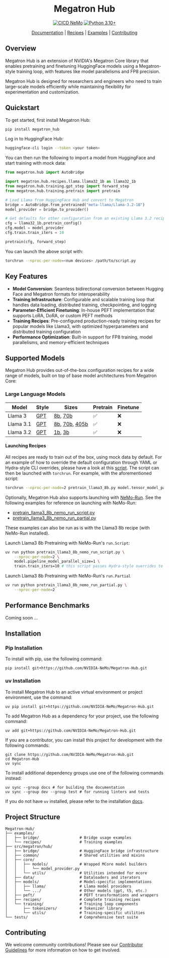 <div align="center">

# Megatron Hub

<!-- [![codecov](https://codecov.io/github/NVIDIA-NeMo/Megatron-Hub/graph/badge.svg?token=4NMKZVOW2Z)](https://codecov.io/github/NVIDIA-NeMo/Megatron-Hub) -->
[![CICD NeMo](https://github.com/NVIDIA-NeMo/Megatron-Hub/actions/workflows/cicd-main.yml/badge.svg)](https://github.com/NVIDIA-NeMo/Megatron-Hub/actions/workflows/cicd-main.yml)
[![Python 3.10+](https://img.shields.io/badge/python-3.10+-blue.svg)](https://www.python.org/downloads/release/python-3100/)
<!-- [![GitHub Stars](https://img.shields.io/github/stars/NVIDIA-NeMo/Megatron-Hub.svg?style=social&label=Star&maxAge=2592000)](https://github.com/NVIDIA-NeMo/Megatron-Hub/stargazers/) -->

[Documentation](https://nemo-framework-documentation.gitlab-master-pages.nvidia.com/megatron-hub-build/) | [Recipes](#supported-models) | [Examples](https://github.com/NVIDIA-NeMo/Megatron-Hub/tree/maanug/readme-content/examples) | [Contributing](https://github.com/NVIDIA-NeMo/Megatron-Hub/blob/main/CONTRIBUTING.md)
</div>

## Overview

Megatron Hub is an extension of NVIDIA's Megatron Core library that enables pretraining and finetuning HuggingFace models using a Megatron-style training loop, with features like model parallelisms and FP8 precision.

Megatron Hub is designed for researchers and engineers who need to train large-scale models efficiently while maintaining flexibility for experimentation and customization.

## Quickstart

To get started, first install Megatron Hub:
<!-- TODO: decide if we need a container -->
```sh
pip install megatron_hub
```

Log in to HuggingFace Hub:
```sh
huggingface-cli login --token <your token>
```

You can then run the following to import a model from HuggingFace and start training with mock data:
```python
from megatron.hub import AutoBridge

import megatron.hub.recipes.llama.llama32_1b as llama32_1b
from megatron.hub.training.gpt_step import forward_step
from megatron.hub.training.pretrain import pretrain

# Load Llama from HuggingFace Hub and convert to Megatron
bridge = AutoBridge.from_pretrained("meta-llama/Llama-3.2-1B")
model_provider = bridge.to_provider()

# Get defaults for other configuration from an existing Llama 3.2 recipe
cfg = llama32_1b.pretrain_config()
cfg.model = model_provider
cfg.train.train_iters = 10

pretrain(cfg, forward_step)
```

You can launch the above script with:
```sh
torchrun --nproc-per-node=<num devices> /path/to/script.py
```

## Key Features

- **Model Conversion**: Seamless bidirectional conversion between Hugging Face and Megatron formats for interoperability
- **Training Infrastructure**: Configurable and scalable training loop that handles data loading, distributed training, checkpointing, and logging
- **Parameter-Efficient Finetuning**: In-house PEFT implementation that supports LoRA, DoRA, or custom PEFT methods
- **Training Recipes**: Pre-configured production-ready training recipes for popular models like Llama3, with optimized hyperparameters and distributed training configuration
- **Performance Optimization**: Built-in support for FP8 training, model parallelisms, and memory-efficient techniques

## Supported Models

Megatron Hub provides out-of-the-box configuration recipes for a wide range of models, built on top of base model architectures from Megatron Core:

### Large Language Models

| Model                  | Style     | Sizes     | Pretrain     | Finetune     |
|------------------------|-----------|-----------|--------------|--------------|
| Llama 3                | [GPT](https://github.com/NVIDIA-NeMo/Megatron-Hub/blob/main/src/megatron/hub/models/gpt_provider.py)       | [8b](https://github.com/NVIDIA-NeMo/Megatron-Hub/blob/main/src/megatron/hub/recipes/llama/llama3_8b.py), [70b](https://github.com/NVIDIA-NeMo/Megatron-Hub/blob/main/src/megatron/hub/recipes/llama/llama3_70b.py)   | ✅ | ❌ |
| Llama 3.1              | [GPT](https://github.com/NVIDIA-NeMo/Megatron-Hub/blob/main/src/megatron/hub/models/gpt_provider.py)       | [8b](https://github.com/NVIDIA-NeMo/Megatron-Hub/blob/main/src/megatron/hub/recipes/llama/llama31_8b.py), [70b](https://github.com/NVIDIA-NeMo/Megatron-Hub/blob/main/src/megatron/hub/recipes/llama/llama31_70b.py), [405b](https://github.com/NVIDIA-NeMo/Megatron-Hub/blob/main/src/megatron/hub/recipes/llama/llama31_405b.py)    | ✅ | ❌ |
| Llama 3.2              | [GPT](https://github.com/NVIDIA-NeMo/Megatron-Hub/blob/main/src/megatron/hub/models/gpt_provider.py)       | [1b](https://github.com/NVIDIA-NeMo/Megatron-Hub/blob/main/src/megatron/hub/recipes/llama/llama32_1b.py), [3b](https://github.com/NVIDIA-NeMo/Megatron-Hub/blob/main/src/megatron/hub/recipes/llama/llama32_3b.py)           | ✅ | ❌ |

#### Launching Recipes

All recipes are ready to train out of the box, using mock data by default. For an example of how to override the default configuration through YAML or Hydra-style CLI overrides, please have a look at this [script](https://github.com/NVIDIA-NeMo/Megatron-Hub/examples/recipes/llama3_8b/pretrain_llama3_8b.py). The script can then be launched with `torchrun`. For example, with the aforementioned script:
```sh
torchrun --nproc-per-node=2 pretrain_llama3_8b.py model.tensor_model_parallel_size=1 <additional overrides ...>
```

Optionally, Megatron Hub also supports launching with [NeMo-Run](https://github.com/NVIDIA-NeMo/Run). See the following examples for reference on launching with NeMo-Run:

- [pretrain_llama3_8b_nemo_run_script.py](https://github.com/NVIDIA-NeMo/Megatron-Hub/blob/main/examples/recipes/llama3_8b/pretrain_llama3_8b_nemo_run_script.py)
- [pretrain_llama3_8b_nemo_run_partial.py](https://github.com/NVIDIA-NeMo/Megatron-Hub/blob/main/examples/recipes/llama3_8b/pretrain_llama3_8b_nemo_run_partial.py)


These examples can also be run as is with the Llama3 8b recipe (with NeMo-Run installed).

Launch Llama3 8b Pretraining with NeMo-Run's `run.Script`:
```sh
uv run python pretrain_llama3_8b_nemo_run_script.py \
    --nproc-per-node=2 \
    model.pipeline_model_parallel_size=1 \
    train.train_iters=10 # this script passes Hydra-style overrides to the target script
```

Launch Llama3 8b Pretraining with NeMo-Run's `run.Partial`
```sh
uv run python pretrain_llama3_8b_nemo_run_partial.py \
    --nproc-per-node=2
```

<!-- ### Vision-Language Models -->


## Performance Benchmarks

Coming soon ...

## Installation 

### Pip Installation
To install with pip, use the following command:
```
pip install git+https://github.com/NVIDIA-NeMo/Megatron-Hub.git
```


### uv Installation
To install Megatron Hub to an active virtual environment or project environment, use the command:
```
uv pip install git+https://github.com/NVIDIA-NeMo/Megatron-Hub.git
```

To add Megatron Hub as a dependency for your project, use the following command:
```
uv add git+https://github.com/NVIDIA-NeMo/Megatron-Hub.git
```

If you are a contributor, you can install this project for development with the following commands:
```
git clone https://github.com/NVIDIA-NeMo/Megatron-Hub.git
cd Megatron-Hub
uv sync
```

To install additional dependency groups use one of the following commands instead:
```
uv sync --group docs # for building the documentation
uv sync --group dev --group test # for running linters and tests
```

If you do not have `uv` installed, please refer to the installation [docs](https://docs.astral.sh/uv/getting-started/installation/).

## Project Structure

```
Megatron-Hub/
├── examples/
│   ├── bridge/                  # Bridge usage examples
│   └── recipes/                 # Training examples
├── src/megatron/hub/
│   ├── bridge/                  # HuggingFace bridge infrastructure
│   ├── common/                  # Shared utilities and mixins
│   ├── core/
│   │   ├── models/              # Wrapped MCore model builders
│   │   │   └── model_provider.py
│   │   └── utils/               # Utilities intended for mcore
│   ├── data/                    # Dataloaders and iterators
│   ├── models/                  # Model-specific implementations
│   │   ├── llama/               # Llama model providers
│   │   └── .../                 # Other models (gpt, t5, etc.)
│   ├── peft/                    # PEFT transformations and wrappers
│   ├── recipes/                 # Complete training recipes
│   └── training/                # Training loop components
│       ├── tokenizers/          # Tokenizer library
│       └── utils/               # Training-specific utilities
└── tests/                       # Comprehensive test suite
```

## Contributing

We welcome community contributions! Please see our [Contributor Guidelines](https://github.com/NVIDIA-NeMo/Megatron-Hub/blob/main/CONTRIBUTING.md) for more information on how to get involved.
